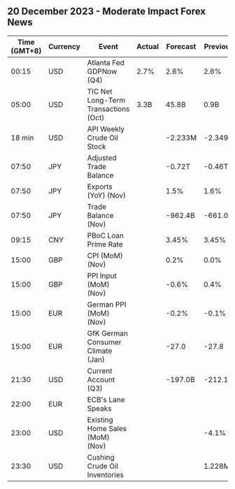 ## 20 December 2023 - Moderate Impact Forex News

| Time (GMT+8) | Currency | Event | Actual | Forecast | Previous |
|------|----------|-------|--------|----------|----------|
| 00:15 | USD | Atlanta Fed GDPNow (Q4) | 2.7% | 2.6% | 2.6% |
| 05:00 | USD | TIC Net Long-Term Transactions (Oct) | 3.3B | 45.8B | 0.9B |
| 18 min | USD | API Weekly Crude Oil Stock |  | -2.233M | -2.349M |
| 07:50 | JPY | Adjusted Trade Balance |  | -0.72T | -0.46T |
| 07:50 | JPY | Exports (YoY) (Nov) |  | 1.5% | 1.6% |
| 07:50 | JPY | Trade Balance (Nov) |  | -962.4B | -661.0B |
| 09:15 | CNY | PBoC Loan Prime Rate |  | 3.45% | 3.45% |
| 15:00 | GBP | CPI (MoM) (Nov) |  | 0.2% | 0.0% |
| 15:00 | GBP | PPI Input (MoM) (Nov) |  | -0.6% | 0.4% |
| 15:00 | EUR | German PPI (MoM) (Nov) |  | -0.2% | -0.1% |
| 15:00 | EUR | GfK German Consumer Climate (Jan) |  | -27.0 | -27.8 |
| 21:30 | USD | Current Account (Q3) |  | -197.0B | -212.1B |
| 22:00 | EUR | ECB's Lane Speaks |  |  |  |
| 23:00 | USD | Existing Home Sales (MoM) (Nov) |  |  | -4.1% |
| 23:30 | USD | Cushing Crude Oil Inventories |  |  | 1.228M |
